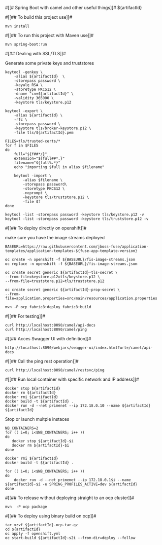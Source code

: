 #[[# Spring Boot with camel and other useful things]]# ${artifactId} 


#[[## To build this project use]]#

```
mvn install
```

#[[## To run this project with Maven use]]#

```
mvn spring-boot:run
```

#[## Dealing with SSL/TLS]]#

Generate some private keys and truststores

```
keytool -genkey \
    -alias ${artifactId}  \
    -storepass password \
    -keyalg RSA \
    -storetype PKCS12 \
    -dname "cn=${artifactId}" \
    -validity 365000 \
    -keystore tls/keystore.p12

keytool -export \
    -alias ${artifactId} \
    -rfc \
    -storepass password \
    -keystore tls/broker-keystore.p12 \
    -file tls/${artifactId}.pem

FILES=tls/trusted-certs/*
for f in $FILES
do
    full="${f##*/}"
    extension="${full##*.}"
    filename="${full%.*}"
    echo "importing $full in alias $filename"

    keytool -import \
        -alias $filename \
        -storepass password\
        -storetype PKCS12 \
        -noprompt \
        -keystore tls/truststore.p12 \
        -file $f
done

keytool -list -storepass password -keystore tls/keystore.p12 -v
keytool -list -storepass password -keystore tls/truststore.p12 -v
```


#[[## To deploy directly on openshift]]#

make sure you have the image streams deployed

```
BASEURL=https://raw.githubusercontent.com/jboss-fuse/application-templates/application-templates-${fuse-app-template-version}

oc create -n openshift -f ${BASEURL}/fis-image-streams.json
oc replace -n openshift -f ${BASEURL}/fis-image-streams.json
```

```
oc create secret generic ${artifactId}-tls-secret \
--from-file=keystore.p12=tls/keystore.p12 \
--from-file=truststore.p12=tls/truststore.p12

oc create secret generic ${artifactId}-prop-secret \
--from-file=application.properties=src/main/resources/application.properties

mvn -P ocp fabric8:deploy fabric8:build
```

#[[## For testing]]#

```
curl http://localhost:8090/camel/api-docs
curl http://localhost:8090/camel/ping
```


#[[## Acces Swagger UI with definition]]#

```
http://localhost:8090/webjars/swagger-ui/index.html?url=/camel/api-docs
```

#[[## Call the ping rest operation]]#
```
curl http://localhost:8090/camel/restsvc/ping
```

#[[## Run local container with specific network and IP address]]#


```
docker stop ${artifactId}
docker rm ${artifactId}
docker rmi ${artifactId}
docker build -t ${artifactId} .
docker run -d --net primenet --ip 172.18.0.10 --name ${artifactId} ${artifactId}
```

Stop or launch multple instaces

```
NB_CONTAINERS=2
for (( i=0; i<$NB_CONTAINERS; i++ ))
do
   docker stop ${artifactId}-$i
   docker rm ${artifactId}-$i
done

docker rmi ${artifactId}
docker build -t ${artifactId} .

for (( i=0; i<$NB_CONTAINERS; i++ ))
do
    docker run -d --net primenet --ip 172.18.0.1$i --name ${artifactId}-$i -e SPRING_PROFILES_ACTIVE=dev ${artifactId}
done
```

#[[## To release without deploying straight to an ocp cluster]]#

```
mvn  -P ocp package
```

#[[## To deploy using binary build on ocp]]#

```
tar xzvf ${artifactId}-ocp.tar.gz
cd ${artifactId}
oc apply -f openshift.yml
oc start-build ${artifactId}-s2i --from-dir=deploy --follow
```